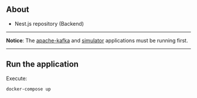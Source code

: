 ## About
- Nest.js repository (Backend)

---

**Notice**: The [apache-kafka](https://github.com/MessiasJunio/real-time-delivery/tree/main/apache-kafka) and [simulator](https://github.com/MessiasJunio/real-time-delivery/tree/main/simulator) applications must be running first.

---

## Run the application

Execute:

```bash
docker-compose up
```